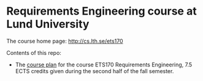 # Requirements Engineering course at Lund University

The course home page: http://cs.lth.se/ets170

Contents of this repo:

* The [course plan] for the course ETS170 Requirements Engineering, 7.5 ECTS credits given during the second half of the fall semester.

[course plan]: https://github.com/lund-university/reqeng